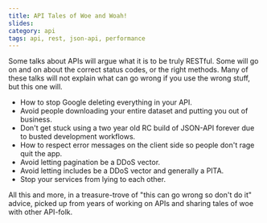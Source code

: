 ```yaml
---
title: API Tales of Woe and Woah!
slides:
category: api
tags: api, rest, json-api, performance
---
```


Some talks about APIs will argue what it is to be truly RESTful. Some will go
on and on about the correct status codes, or the right methods. Many of these
talks will not explain what can go wrong if you use the wrong stuff, but this
one will.

- How to stop Google deleting everything in your API.
- Avoid people downloading your entire dataset and putting you out of business.
- Don't get stuck using a two year old RC build of JSON-API forever due to
 busted development workflows.
- How to respect error messages on the client side so people don't rage quit the
  app.
- Avoid letting pagination be a DDoS vector.
- Avoid letting includes be a DDoS vector and generally a PITA.
- Stop your services from lying to each other.

All this and more, in a treasure-trove of "this can go wrong so don't do it"
advice, picked up from years of working on APIs and sharing tales of woe with
other API-folk.

